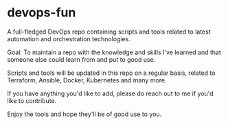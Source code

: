 # devops-fun
A full-fledged DevOps repo containing scripts and tools related to latest automation and orchestration technologies.

Goal: To maintain a repo with the knowledge and skills I've learned and that someone else could learn from and put to good use.

Scripts and tools will be updated in this repo on a regular basis, related to Terraform, Ansible, Docker, Kubernetes and many more.

If you have anything you'd like to add, please do reach out to me if you'd like to contribute.

Enjoy the tools and hope they'll be of good use to you.
